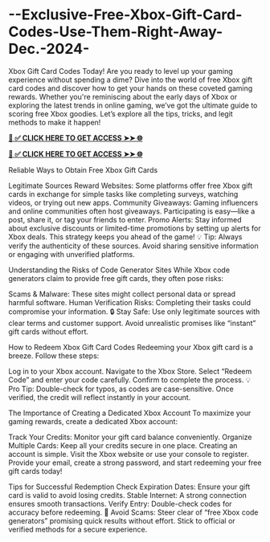 # --Exclusive-Free-Xbox-Gift-Card-Codes-Use-Them-Right-Away-Dec.-2024-
Xbox Gift Card Codes Today! Are you ready to level up your gaming experience without spending a dime? Dive into the world of free Xbox gift card codes and discover how to get your hands on these coveted gaming rewards. Whether you're reminiscing about the early days of Xbox or exploring the latest trends in online gaming, we’ve got the ultimate guide to scoring free Xbox goodies. Let’s explore all the tips, tricks, and legit methods to make it happen!

**[📌 ✅ CLICK HERE TO GET ACCESS ➤➤ 🌐](https://toptoolmy.blogspot.com/)**


**[📌 ✅ CLICK HERE TO GET ACCESS ➤➤ 🌐](https://toptoolmy.blogspot.com/)**



Reliable Ways to Obtain Free Xbox Gift Cards

Legitimate Sources Reward Websites: Some platforms offer free Xbox gift cards in exchange for simple tasks like completing surveys, watching videos, or trying out new apps. Community Giveaways: Gaming influencers and online communities often host giveaways. Participating is easy—like a post, share it, or tag your friends to enter. Promo Alerts: Stay informed about exclusive discounts or limited-time promotions by setting up alerts for Xbox deals. This strategy keeps you ahead of the game! 💡 Tip: Always verify the authenticity of these sources. Avoid sharing sensitive information or engaging with unverified platforms.

Understanding the Risks of Code Generator Sites While Xbox code generators claim to provide free gift cards, they often pose risks:

Scams & Malware: These sites might collect personal data or spread harmful software. Human Verification Risks: Completing their tasks could compromise your information. 🔒 Stay Safe: Use only legitimate sources with clear terms and customer support. Avoid unrealistic promises like “instant” gift cards without effort.

How to Redeem Xbox Gift Card Codes Redeeming your Xbox gift card is a breeze. Follow these steps:

Log in to your Xbox account. Navigate to the Xbox Store. Select “Redeem Code” and enter your code carefully. Confirm to complete the process. 💡 Pro Tip: Double-check for typos, as codes are case-sensitive. Once verified, the credit will reflect instantly in your account.

The Importance of Creating a Dedicated Xbox Account To maximize your gaming rewards, create a dedicated Xbox account:

Track Your Credits: Monitor your gift card balance conveniently. Organize Multiple Cards: Keep all your credits secure in one place. Creating an account is simple. Visit the Xbox website or use your console to register. Provide your email, create a strong password, and start redeeming your free gift cards today!

Tips for Successful Redemption Check Expiration Dates: Ensure your gift card is valid to avoid losing credits. Stable Internet: A strong connection ensures smooth transactions. Verify Entry: Double-check codes for accuracy before redeeming. 🚨 Avoid Scams: Steer clear of “free Xbox code generators” promising quick results without effort. Stick to official or verified methods for a secure experience.

